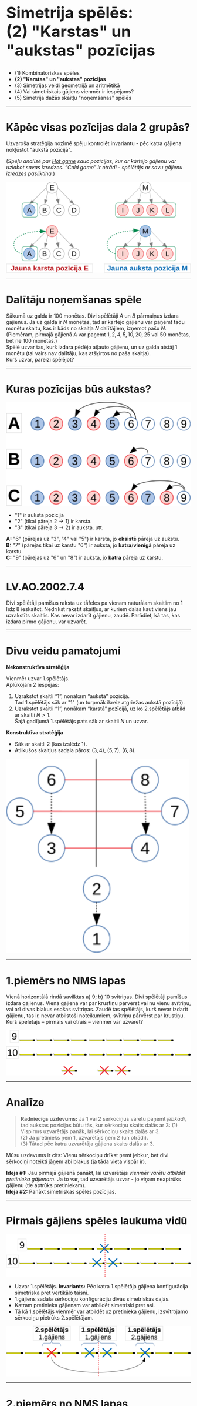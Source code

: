 # &nbsp;

<hgroup>

<h1 style="font-size:32pt">Simetrija spēlēs:<br/>
(2) "Karstas" un "aukstas" pozīcijas</h1>

</hgroup><hgroup>

* (1) Kombinatoriskas spēles
* <green>**(2) "Karstas" un "aukstas" pozīcijas**</green>
* (3) Simetrijas veidi ģeometrijā un aritmētikā
* (4) Vai simetriskais gājiens vienmēr ir iespējams?
* (5) Simetrija dažās skaitļu "noņemšanas" spēlēs

</hgroup>

---

# Kāpēc visas pozīcijas dala 2 grupās?

Uzvaroša stratēģija nozīmē spēju kontrolēt invariantu - 
pēc katra gājiena nokļūstot "aukstā pozīcijā".

(*Spēļu analīzē par [Hot game](https://en.wikipedia.org/wiki/Hot_game) sauc pozīcijas, 
kur ar kārtējo gājienu var uzlabot savas izredzes. 
“Cold game” ir otrādi - spēlētājs ar savu gājienu izredzes pasliktina.*)

![Stāvokļu pārejas](state-transitions.svg)

---

# <lo-sample/> Dalītāju noņemšanas spēle

Sākumā uz galda ir $100$ monētas. Divi spēlētāji $A$ un $B$ pārmaiņus 
izdara gājienus. Ja uz galda ir $N$ monētas, tad ar kārtējo gājienu 
var paņemt tādu monētu skaitu, kas ir kāds no skaitļa $N$ dalītājiem, 
izņemot pašu $N$. (Piemēram, pirmajā gājienā $A$ var paņemt $1,2,4,5,10,20,25$ vai $50$ 
monētas, bet ne $100$ monētas.)  
Spēlē uzvar tas, kurš izdara pēdējo atļauto gājienu, 
un uz galda atstāj 1 monētu (tai vairs nav dalītāju, 
kas atšķirtos no paša skaitļa).  
Kurš uzvar, pareizi spēlējot?

---

# Kuras pozīcijas būs aukstas?

![Dalītāju atņemšana](divisor-game-states.svg)

* "1" ir auksta pozīcija
* "2" (tikai pāreja $2 \rightarrow 1$) ir karsta.
* "3" (tikai pāreja $3 \rightarrow 2$) ir auksta. utt.

**A:** "6" (pārejas uz "3", "4" vai "5") ir karsta, jo **eksistē** pāreja uz aukstu.  
**B:** "7" (pārejas tikai uz karstu "6") ir auksta, jo **katra**/**vienīgā** pāreja uz karstu.  
**C:** "9" (pārejas uz "6" un "8") ir auksta, jo **katra** pāreja uz karstu.

---

# <lo-sample/> LV.AO.2002.7.4

Divi spēlētāji pamīšus raksta uz tāfeles pa vienam naturālam skaitlim no 1 līdz 8 ieskaitot. Nedrīkst rakstīt skaitļus, ar kuriem dalās kaut viens jau uzrakstīts skaitlis. Kas nevar izdarīt gājienu, zaudē. Parādiet, kā tas, kas izdara pirmo gājienu, var uzvarēt.

---

# Divu veidu pamatojumi

<hgroup>

**Nekonstruktīva stratēģija**

Vienmēr uzvar 1.spēlētājs.  
Aplūkojam 2 iespējas:

1. Uzrakstot skaitli “1”, nonākam “aukstā” pozīcijā.  
Tad 1.spēlētājs sāk ar "1" (un turpmāk 
ikreiz atgriežas aukstā pozīcijā).
2. Uzrakstot skaitli “1”, nonākam “karstā” pozīcijā, uz ko 2.spēlētājs atbild ar skaitli $N>1$.  
Šajā gadījumā 1.spēlētājs pats sāk ar skaitli $N$ un uzvar.


</hgroup> 

<hgroup>

**Konstruktīva stratēģija**  

* Sāk ar skaitli $2$ (kas izslēdz $1$).
* Atlikušos skaitļus sadala pāros: $(3,4)$, $(5,7)$, $(6,8)$.

![Uzvarošā stratēģija](divisibility-game.svg)

</hgroup>

---

# <lo-sample/> 1.piemērs no NMS lapas

Vienā horizontālā rindā savilktas a) 9; b) 10 svītriņas. 
Divi spēlētāji pamīšus izdara gājienus. Vienā gājienā var par krustiņu pārvērst 
vai nu vienu svītriņu, vai arī divas blakus esošas svītriņas.
Zaudē tas spēlētājs, kurš nevar izdarīt gājienu, tas ir, nevar atbilstoši noteikumiem, 
svītriņu pārvērst par krustiņu. Kurš spēlētājs – pirmais vai otrais – vienmēr var uzvarēt?

![Sērkociņu virknes](matchstick-picture-01.svg)

---

# Analīze

> **Radniecīgs uzdevums:** Ja $1$ vai $2$ sērkociņus varētu paņemt *jebkādi*, tad aukstas pozīcijas būtu 
> tās, kur sērkociņu skaits dalās ar $3$: 
> (1) Vispirms uzvarētājs panāk, lai sērkociņu skaits dalās ar $3$.  
> (2) Ja pretinieks ņem $1$, uzvarētājs ņem $2$ (un otrādi).  
> (3) Tātad pēc katra uzvarētāja gājiena skaits dalās ar $3$. 

Mūsu uzdevums ir cits: Vienu sērkociņu drīkst ņemt jebkur, bet divi sērkociņi 
noteikti jāņem abi blakus (ja tāda vieta vispār ir). 

**Ideja #1:** Jau pirmajā gājienā panākt, lai uzvarētājs 
<blue>*vienmēr varētu atbildēt pretinieka gājienam*</blue>. Ja to var, 
tad uzvarētājs uzvar - jo viņam neaptrūks gājienu (tie aptrūks pretiniekam).  
**Ideja #2:** Panākt simetriskas spēles pozīcijas.

---

# Pirmais gājiens spēles laukuma vidū

![Sērkociņu virknes](matchstick-picture-02.svg)

* Uzvar 1.spēlētājs. <blue>**Invariants:**</blue> Pēc katra 1.spēlētāja gājiena konfigurācija simetriska pret vertikālo taisni.
* 1.gājiens sadala sērkociņu konfigurāciju divās simetriskās daļās.
* Katram pretinieka gājienam var atbildēt simetriski pret asi.
* Tā kā 1.spēlētājs vienmēr var atbildēt uz pretinieka gājienu, 
izsvītrojamo sērkociņu pietrūks 2.spēlētājam.

![Sērkociņu virknes](matchstick-picture-03.svg)

---

# <lo-sample/> 2.piemērs no NMS lapas

Uz galda ir divas konfekšu kaudzes. Divi spēlētāji pamīšus ņem konfektes. Vienā gājienā viens spēlētājs
drīkst paņemt jebkuru konfekšu skaitu no vienas kaudzes un apēst. Zaudē tas spēlētājs, kuram vairs nav
ko paņemt. Kurš spēlētājs – pirmais vai otrais – vienmēr var uzvarēt, ja sākumā a) abās konfekšu kaudzēs
ir pa 10 konfektēm; b) vienā kaudzē ir 12 konfektes, bet otrā – 10 konfektes?

----

# Konfektes Dekarta koordinātu sistēmā

* Spēli var interpretēt ģeometriski, var būt vieglāk pamanīt simetriju. 
Faktiski simetrija ir starp konfekšu kaudzēm jeb 2 skaitlīšiem.
* Konfekšu ēšana no 1.kaudzes (virzība pa kreisi) ir simetriska
ēšanai no 2.kaudzes (virzība uz leju).

![Konfektes Dekarta koordinātēs](candy-problem-01.svg)

---

# "No beigām" - no kreisā apakšējā stūra

![Konfektes Dekarta koordinātēs](candy-problem-02.svg)

Analizējam šo spēli "no beigām":

* $\color{#06C}{(0,0)}$</blue> ir auksta, bet $\color{#F00}{(0,n)}$, <red>$(n,0)$</red> (kur $n>0$) - karstas.
* Pirmā neiekrāsotā rūtiņa, kas ved tikai uz karstajām ir $\color{#F00}{(1,1)}$.
* Tātad visas $\color{#F00}{(1,n)}$ un <red>$\color{#F00}{(n,1)}$</red> (pie $n>1$) ir karstas.
* Pirmā neiekrāsotā, kas ved tikai uz karstajām ir <blue>$\color{#06C}{(2,2)}$</blue>, utt.

---

# <lo-summary/> Kopsavilkums

* **Universāla stratēģija:**  
Uzvarētājam pēc katra gājiena jāatgriežas aukstā pozīcijā.  
Var tomēr būt grūti noskaidrot, kura ir "auksta pozīcija". Arī - kurš, pareizi spēlējot, uzvar.
* Reizēm var pamatot, **kuram** no spēlētājiem būs uzvaroša stratēģija
(uzdevumā par dalītāju rakstīšanu), bet tā ir arī jākonstruē. 
* "Aukstās" pozīcijas reizēm izceļas ar lielāku regularitāti 
    - Monētu skaits dalās ar $5$
    - Abās kaudzītēs vienāds skaits konfekšu
    - Spēles pozīcija ir simetriska (piemēram, pret simetrijas asi). 
* Zaudētājs katrā gājienā simetriju izjauc, uzvarētājs - atjauno.



